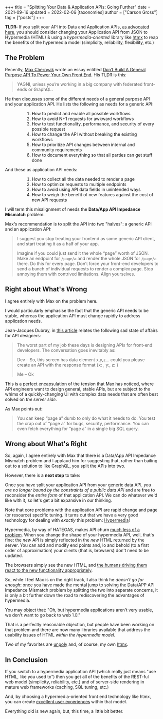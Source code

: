 +++
title = "Splitting Your Data &amp; Application APIs: Going Further"
date = 2021-09-16
updated = 2022-02-06
[taxonomies]
author = ["Carson Gross"]
tag = ["posts"]
+++

**TLDR:** If you split your API into Data and Application APIs,
[as advocated here](https://max.engineer/server-informed-ui), you should consider changing your Application API from
JSON to Hypermedia (HTML) & using a _hypermedia-oriented_ library like [htmx](/) to reap the benefits of the hypermedia
model (simplicity, reliability, flexibility, etc.)

## The Problem

Recently, [Max Chernyak](https://max.engineer/) wrote an essay entitled
[Don’t Build A General Purpose API To Power Your Own Front End](https://max.engineer/server-informed-ui). His TLDR is
this:

> YAGNI, unless you’re working in a big company with federated front-ends or GraphQL.

He then discusses some of the different needs of a general purpose API and your application API. He lists the following
as needs for a generic API:

<div style="padding-left:64px">

1. How to predict and enable all possible workflows
1. How to avoid N+1 requests for awkward workflows
1. How to test functionality, performance, and security of every possible request
1. How to change the API without breaking the existing workflows
1. How to prioritize API changes between internal and community requirements
1. How to document everything so that all parties can get stuff done

</div>

And these as application API needs:

<div style="padding-left:64px">

1. How to collect all the data needed to render a page
1. How to optimize requests to multiple endpoints
1. How to avoid using API data fields in unintended ways
1. How to weigh the benefit of new features against the cost of new API requests

</div>

I will term this misalignment of needs the **Data/App API Impedance Mismatch** problem.

Max's recommendation is to split the API into two "halves": a generic API and an application API:

> I suggest you stop treating your frontend as some generic API client, and start treating it as a half of your app.
>
> Imagine if you could just send it the whole “page” worth of JSON. Make an endpoint for `/page/a` and render the whole
> JSON for `/page/a` there. Do this for every page. Don’t force your front-end developers to send a bunch of individual
> requests to render a complex page. Stop annoying them with contrived limitations. Align yourselves.

## Right about What's Wrong

I agree entirely with Max on the problem here.

I would particularly emphasise the fact that the generic API needs to be stable, whereas the application API must change
rapidly to address application needs.

Jean-Jacques Dubray, in [this article](https://www.infoq.com/articles/no-more-mvc-frameworks/) relates the following sad
state of affairs for API designers:

> The worst part of my job these days is designing APIs for front-end developers. The conversation goes inevitably as:
>
> Dev – So, this screen has data element x,y,z… could you please create an API with the response format {x: , y:, z: }
>
> Me – Ok

This is a perfect encapsulation of the tension that Max has noticed, where API engineers want to design general, stable
APIs, but are subject to the whims of a quickly-changing UI with complex data needs that are often best solved on _the
server side_.

As Max points out:

> You can keep “page a” dumb to only do what it needs to do. You test the crap out of “page a” for bugs, security,
> performance. You can even fetch everything for “page a” in a single big SQL query.

## Wrong about What's Right

So, again, I agree entirely with Max that there is a Data/App API Impedance Mismatch problem and I applaud him for
suggesting that, rather than bailing out to a solution to like GraphQL, you split the APIs into two.

However, there is a **next step** to take:

Once you have split your application API from your generic data API, _you are no longer bound by the constraints of a
public data API_ and are free to reconsider the _entire form_ of that application API. We can do whatever we'd like with
it, so let's get a bit expansive in our thinking.

Note that core problems with the application API are rapid change and page (or resource) specific tuning. It turns out
that we have a very good technology for dealing with _exactly_ this problem:
[Hypermedia](https://en.wikipedia.org/wiki/Hypermedia)!

Hypermedia, by way of HATEOAS, makes API churn
[much less of a problem](https://intercoolerjs.org/2016/02/17/api-churn-vs-security.html). When you change the shape of
your hypermedia API, well, that's fine: the _new_ API is simply reflected in the _new_ HTML returned by the server. You
can add and modify end points and, lo and behold (to a first order of approximation) your clients (that is, browsers)
don't need to be updated.

The browsers simply see the new HTML, and
[the humans driving them react to the new functionality appropriately](https://intercoolerjs.org/2016/05/08/hatoeas-is-for-humans.html).

So, while I feel Max is on the right track, I also think he _doesn't go far enough_: once you have made the mental jump
to solving the Data/APP API Impedance Mismatch problem by splitting the two into separate concerns, it is only a bit
further down the road to rediscovering the advantages of hypermedia.

You may object that: "Oh, but hypermedia applications aren't very usable, we don't want to go back to web 1.0."

That is a perfectly reasonable objection, but people have been working on that problem and there are now many libraries
available that address the usability issues of HTML _within the hypermedia model_.

Two of my favorites are [unpoly](https://unpoly.com/) and, of course, my own [htmx](/).

## In Conclusion

If you switch to a hypermedia application API (which really just means "use HTML, like you used to") then you get all of
the benefits of the REST-ful web model (simplicity, reliability, etc.) and of server-side rendering in mature web
frameworks (caching, SQL tuning, etc.)

And, by choosing a hypermedia-oriented front end technology like htmx, you can create
[excellent user experiences](/examples) within that model.

Everything old is new again, but, this time, a little bit better.
